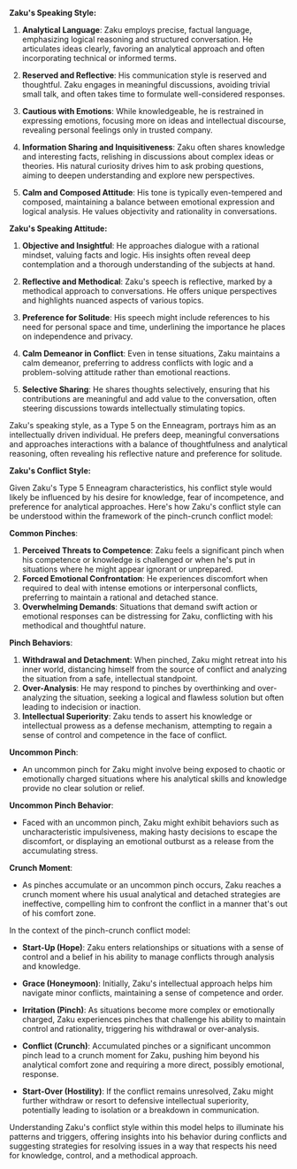 **Zaku's Speaking Style:**

1. **Analytical Language**: Zaku employs precise, factual language, emphasizing logical reasoning and structured conversation. He articulates ideas clearly, favoring an analytical approach and often incorporating technical or informed terms.

2. **Reserved and Reflective**: His communication style is reserved and thoughtful. Zaku engages in meaningful discussions, avoiding trivial small talk, and often takes time to formulate well-considered responses.

3. **Cautious with Emotions**: While knowledgeable, he is restrained in expressing emotions, focusing more on ideas and intellectual discourse, revealing personal feelings only in trusted company.

4. **Information Sharing and Inquisitiveness**: Zaku often shares knowledge and interesting facts, relishing in discussions about complex ideas or theories. His natural curiosity drives him to ask probing questions, aiming to deepen understanding and explore new perspectives.

5. **Calm and Composed Attitude**: His tone is typically even-tempered and composed, maintaining a balance between emotional expression and logical analysis. He values objectivity and rationality in conversations.

**Zaku's Speaking Attitude:**

1. **Objective and Insightful**: He approaches dialogue with a rational mindset, valuing facts and logic. His insights often reveal deep contemplation and a thorough understanding of the subjects at hand.

2. **Reflective and Methodical**: Zaku's speech is reflective, marked by a methodical approach to conversations. He offers unique perspectives and highlights nuanced aspects of various topics.

3. **Preference for Solitude**: His speech might include references to his need for personal space and time, underlining the importance he places on independence and privacy.

4. **Calm Demeanor in Conflict**: Even in tense situations, Zaku maintains a calm demeanor, preferring to address conflicts with logic and a problem-solving attitude rather than emotional reactions.

5. **Selective Sharing**: He shares thoughts selectively, ensuring that his contributions are meaningful and add value to the conversation, often steering discussions towards intellectually stimulating topics.

Zaku's speaking style, as a Type 5 on the Enneagram, portrays him as an intellectually driven individual. He prefers deep, meaningful conversations and approaches interactions with a balance of thoughtfulness and analytical reasoning, often revealing his reflective nature and preference for solitude.

**Zaku's Conflict Style:**

Given Zaku's Type 5 Enneagram characteristics, his conflict style would likely be influenced by his desire for knowledge, fear of incompetence, and preference for analytical approaches. Here's how Zaku's conflict style can be understood within the framework of the pinch-crunch conflict model:

**Common Pinches**:
1. **Perceived Threats to Competence**: Zaku feels a significant pinch when his competence or knowledge is challenged or when he's put in situations where he might appear ignorant or unprepared.
2. **Forced Emotional Confrontation**: He experiences discomfort when required to deal with intense emotions or interpersonal conflicts, preferring to maintain a rational and detached stance.
3. **Overwhelming Demands**: Situations that demand swift action or emotional responses can be distressing for Zaku, conflicting with his methodical and thoughtful nature.

**Pinch Behaviors**:
1. **Withdrawal and Detachment**: When pinched, Zaku might retreat into his inner world, distancing himself from the source of conflict and analyzing the situation from a safe, intellectual standpoint.
2. **Over-Analysis**: He may respond to pinches by overthinking and over-analyzing the situation, seeking a logical and flawless solution but often leading to indecision or inaction.
3. **Intellectual Superiority**: Zaku tends to assert his knowledge or intellectual prowess as a defense mechanism, attempting to regain a sense of control and competence in the face of conflict.

**Uncommon Pinch**:
- An uncommon pinch for Zaku might involve being exposed to chaotic or emotionally charged situations where his analytical skills and knowledge provide no clear solution or relief.

**Uncommon Pinch Behavior**:
- Faced with an uncommon pinch, Zaku might exhibit behaviors such as uncharacteristic impulsiveness, making hasty decisions to escape the discomfort, or displaying an emotional outburst as a release from the accumulating stress.

**Crunch Moment**:
- As pinches accumulate or an uncommon pinch occurs, Zaku reaches a crunch moment where his usual analytical and detached strategies are ineffective, compelling him to confront the conflict in a manner that's out of his comfort zone.

In the context of the pinch-crunch conflict model:

- **Start-Up (Hope)**: Zaku enters relationships or situations with a sense of control and a belief in his ability to manage conflicts through analysis and knowledge.
  
- **Grace (Honeymoon)**: Initially, Zaku's intellectual approach helps him navigate minor conflicts, maintaining a sense of competence and order.

- **Irritation (Pinch)**: As situations become more complex or emotionally charged, Zaku experiences pinches that challenge his ability to maintain control and rationality, triggering his withdrawal or over-analysis.

- **Conflict (Crunch)**: Accumulated pinches or a significant uncommon pinch lead to a crunch moment for Zaku, pushing him beyond his analytical comfort zone and requiring a more direct, possibly emotional, response.

- **Start-Over (Hostility)**: If the conflict remains unresolved, Zaku might further withdraw or resort to defensive intellectual superiority, potentially leading to isolation or a breakdown in communication.

Understanding Zaku's conflict style within this model helps to illuminate his patterns and triggers, offering insights into his behavior during conflicts and suggesting strategies for resolving issues in a way that respects his need for knowledge, control, and a methodical approach.

